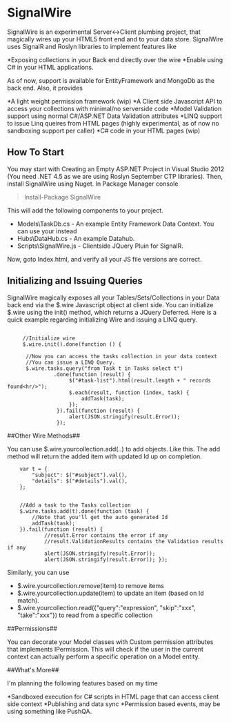 # SignalWire #

SignalWire is an experimental Server<->Client plumbing project, that magically wires up your HTML5 front end and to your data store. SignalWire uses SignalR and Roslyn libraries to implement features like

*Exposing collections in your Back end directly over the wire
*Enable using C# in your HTML applications.

As of now, support is available for EntityFramework and MongoDb as the back end. Also, it provides

*A light weight permission framework (wip)
*A Client side Javascript API to access your collections with minimal/no serverside code
*Model Validation support using normal C#/ASP.NET Data Validation attributes
*LINQ support to issue Linq queires from HTML pages (highly experimental, as of now no sandboxing support per caller)
*C# code in your HTML pages (wip)

## How To Start ##

You may start with Creating an Empty ASP.NET Project in Visual Studio 2012 (You need .NET 4.5 as we are using Roslyn September CTP libraries). Then, install SignalWire using Nuget. In Package Manager console

> Install-Package SignalWire

This will add the following components to your project.

* Models\TaskDb.cs - An example Entity Framework Data Context. You can use your instead 
* Hubs\DataHub.cs - An example Datahub.
* Scripts\SignalWire.js - Clientside JQuery Pluin for SignalR.

Now, goto Index.html, and verify all your JS file versions are correct.

## Initializing and Issuing Queries ##

SignalWire magically exposes all your Tables/Sets/Collections in your Data back end via the $.wire Javascript object at client side. You can initialize $.wire using the init() method, which returns a JQuery Deferred. Here is a quick example regarding initializing Wire and issuing a LINQ query.

```
     
	 //Initialize wire
	 $.wire.init().done(function () {

      //Now you can access the tasks collection in your data context  
	  //You can issue a LINQ Query.
      $.wire.tasks.query("from Task t in Tasks select t")
	           .done(function (result) {
                    $("#task-list").html(result.length + " records found<hr/>");
                    $.each(result, function (index, task) {
                        addTask(task);
                    });
                }).fail(function (result) {
                    alert(JSON.stringify(result.Error));
                });
```

##Other Wire Methods##

You can use $.wire.yourcollection.add(..) to add objects. Like this. The add method will return the added item with updated Id up on completion.

```
	var t = {
		"subject": $("#subject").val(),
		"details": $("#details").val(),
	};


	//Add a task to the Tasks collection                    
	$.wire.tasks.add(t).done(function (task) {
		//Note that you'll get the auto generated Id
		addTask(task);                        
	}).fail(function (result) {
			//result.Error contains the error if any                        
			//result.ValidationResults contains the Validation results if any 
			alert(JSON.stringify(result.Error));
			alert(JSON.stringify(result.Error)); });
```				

Similarly, you can use 

* $.wire.yourcollection.remove(item) to remove items
* $.wire.yourcollection.update(item) to update an item (based on Id match).
* $.wire.yourcollection.read({"query":"expression", "skip":"xxx", "take":"xxx"}) to read from a specific collection

##Permissions##

You can decorate your Model classes with Custom permission attributes that implements IPermission. This will check if the user in the current context can actually perform a specific operation on a Model entity.


##What's More##

I'm planning the following features based on my time

*Sandboxed execution for C# scripts in HTML page that can access client side context
*Publishing and data sync
*Permission based events, may be using something like PushQA.


